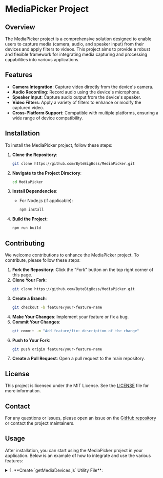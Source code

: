 # MediaPicker Project

## Overview

The MediaPicker project is a comprehensive solution designed to enable users to capture media (camera, audio, and speaker input) from their devices and apply filters to videos. This project aims to provide a robust and flexible framework for integrating media capturing and processing capabilities into various applications.

## Features

- **Camera Integration**: Capture video directly from the device's camera.
- **Audio Recording**: Record audio using the device's microphone.
- **Speaker Input**: Capture audio output from the device's speaker.
- **Video Filters**: Apply a variety of filters to enhance or modify the captured video.
- **Cross-Platform Support**: Compatible with multiple platforms, ensuring a wide range of device compatibility.

## Installation

To install the MediaPicker project, follow these steps:

1. **Clone the Repository**:
    ```bash
    git clone https://github.com/ByteBigBoss/MediaPicker.git
    ```

2. **Navigate to the Project Directory**:
    ```bash
    cd MediaPicker
    ```

3. **Install Dependencies**:
    - For Node.js (if applicable):
        ```bash
        npm install
        ```

4. **Build the Project**:
    ```bash
    npm run build
    ```

## Contributing

We welcome contributions to enhance the MediaPicker project. To contribute, please follow these steps:

1. **Fork the Repository**: Click the "Fork" button on the top right corner of this page.
2. **Clone Your Fork**:
    ```bash
    git clone https://github.com/ByteBigBoss/MediaPicker.git
    ```
3. **Create a Branch**:
    ```bash
    git checkout -b feature/your-feature-name
    ```
4. **Make Your Changes**: Implement your feature or fix a bug.
5. **Commit Your Changes**:
    ```bash
    git commit -m "Add feature/fix: description of the change"
    ```
6. **Push to Your Fork**:
    ```bash
    git push origin feature/your-feature-name
    ```
7. **Create a Pull Request**: Open a pull request to the main repository.

## License

This project is licensed under the MIT License. See the [LICENSE](LICENSE) file for more information.

## Contact

For any questions or issues, please open an issue on the [GitHub repository](https://github.com/ByteBigBoss/MediaPicker) or contact the project maintainers.


## Usage

After installation, you can start using the MediaPicker project in your application. Below is an example of how to integrate and use the various features:

<details>
    <summary>1. **Create `getMediaDevices.js` Utility File**:</summary>
    ```javascript
    // utils/getMediaDevices.js
    export const getMediaDevices = async () => {
      const devices = await navigator.mediaDevices.enumerateDevices();
      return {
        videoDevices: devices.filter(device => device.kind === 'videoinput'),
        audioInputDevices: devices.filter(device => device.kind === 'audioinput'),
        audioOutputDevices: devices.filter(device => device.kind === 'audiooutput'),
      };
    };
    ```
<details>
    
2. **Create `MediaPicker.js` Component**:

    ```javascript
    // components/MediaPicker.js
    import React, { useEffect, useState, useRef } from "react";
    import { getMediaDevices } from "../utils/getMediaDevices";
    import styled from "styled-components";
    import {
      Paintbrush,
      Blend,
      CircleOff,
      Mic,
      Video as VideoIC,
      VideoOff,
      MicOff,
    } from "lucide-react";

    const Container = styled.div`
      display: flex;
      flex-direction: row;
      column-gap: 30px;
      padding: 4rem 4rem;
      justify-content: center;
      overflow: auto;
    `;

    const Select = styled.select`
      margin: 10px 0;
      padding: 10px;
      border-radius: 5px;
      width: 100%;
      font-size: 16px;
    `;

    const Filters = styled.div`
      display: flex;
      gap: 26px;
    `;

    const Section = styled.section`
      width: 100%;
      max-width: 340px;
      height: fit-content;
      background-color: #0d150e;
      border: 1px solid #ffffff1f;
      min-height: 200px;
      border-radius: 24px;
      box-sizing: border-box;
      padding: 24px;
      display: flex;
      flex-direction: column;
    `;

    const VideoSection = styled.section`
      width: 100%;
      max-width: 340px;
      height: fit-content;
      background-color: #0d150e;
      border: 1px solid #ffffff1f;
      min-height: 200px;
      border-radius: 24px;
      box-sizing: border-box;
      padding: 24px;
      display: flex;
      align-items: center;
      flex-direction: column;
    `;

    const ImageContainer = styled.div`
      width: 200px;
      height: 200px;
      border-radius: 100%;
      position: relative;
      margin-top: 26px;
    `;
    const Video = styled.video`
      position: absolute;
      width: 100%;
      max-width: 200px;
      height: 200px;
      max-height: 200px;
      background-size: cover;
      border-radius: 100%;
    `;

    const IconContainer = styled.div`
      display: flex;
      color: #3ce666;
      gap: 30px;
      margin-top: 50px;
      margin-bottom: 26px;
    `;

    const IconBox = styled.button`
      background-color: #dff2e41f;
      padding: 8px 14px;
      border-radius: 6px;
    `;

    const FilterIconBox = styled.button`
      width: 80px;
      height: 80px;
      display: flex;
      justify-content: center;
      align-items: center;
      border: 1px #ffffff1f solid;
      border-radius: 6px;
    `;

    const FilterIconContainer = styled.div`
      display: flex;
      color: #3ce666;
      gap: 30px;
      margin-top: 20px;
      margin-bottom: 26px;
    `;

    const Title = styled.div`
      color: white;
      font-size: 1.5rem;
      text-align: start;
    `;

    const SelectSet = styled.div`
      display: flex;
      flex-direction: column;
      row-gap: 20px;
      width: 100%;
      margin-top: 20px;
    `;

    const MediaPicker = () => {
      const [videoDevices, setVideoDevices] = useState([]);
      const [audioInputDevices, setAudioInputDevices] = useState([]);
      const [audioOutputDevices, setAudioOutputDevices] = useState([]);
      const [selectedVideoDevice, setSelectedVideoDevice] = useState("");
      const [selectedAudioInputDevice, setSelectedAudioInputDevice] = useState("");
      const [selectedAudioOutputDevice, setSelectedAudioOutputDevice] =
        useState("");
      const [stream, setStream] = useState(null);
      const [isVideoOn, setIsVideoOn] = useState(true);
      const [isAudioOn, setIsAudioOn] = useState(true);
      const videoRef = useRef(null);
      const [filterBtn, setFilterBtn] = useState(3);

      useEffect(() => {
        const fetchDevices = async () => {
          const { videoDevices, audioInputDevices, audioOutputDevices } =
            await getMediaDevices();
          setVideoDevices(videoDevices);
          setAudioInputDevices(audioInputDevices);
          setAudioOutputDevices(audioOutputDevices);
        };

        fetchDevices();
      }, []);

      useEffect(() => {
        if (stream) {
          videoRef.current.srcObject = stream;
        }
      }, [stream]);

      const handleDeviceChange = async (name, value) => {
        if (name === "videoSource") {
          setSelectedVideoDevice(value);
        } else if (name === "audioInputSource") {
          setSelectedAudioInputDevice(value);
        } else if (name === "audioOutputSource") {
          setSelectedAudioOutputDevice(value);
          const videoElement = videoRef.current;
          if ("sinkId" in videoElement) {
            videoElement.setSinkId(value);
          }
        }
        await getStream();
      };

      const getStream = async () => {
        const constraints = {
          video: {
            deviceId: selectedVideoDevice
              ? { exact: selectedVideoDevice }
              : undefined,
          },
          audio: {
            deviceId: selectedAudioInputDevice
              ? { exact: selectedAudioInputDevice }
              : undefined,
          },
        };
        try {
          const newStream = await navigator.mediaDevices.getUserMedia(constraints);
          if (stream) {
            stream.getTracks().forEach((track) => track.stop());
          }
          setStream(newStream);
        } catch (error) {
          console.error("Error accessing media devices.", error);
        }
      };

      const toggleVideo = () => {
        if (stream) {
          stream.getVideoTracks().forEach((track) => {
            track.enabled = !track.enabled;
            setIsVideoOn(track.enabled);
          });
        }
      };

      const toggleAudio = () => {
        if (stream) {
          stream.getAudioTracks().forEach((track) => {
            track.enabled = !track.enabled;
            setIsAudioOn(track.enabled);
          });
        }
      };

      const handleVolumeChange = (event) => {
        const audioTrack = stream.getAudioTracks()[0];
        const audioContext = new AudioContext();
        const mediaStreamSource = audioContext.createMediaStreamSource(
          new MediaStream([audioTrack])
        );
        const gainNode = audioContext.createGain();
        gainNode.gain.value = event.target.value;
        mediaStreamSource.connect(gainNode);
        gainNode.connect(audioContext.destination);
      };

      const applyVideoFilter = (filter) => {
        videoRef.current.style.filter = filter;
      };

      return (
        <Container className="">
          <Section>
            <div className="text-white">
              <Title className="">Select Devices</Title>
            </div>

            <SelectSet>
              <Select
                name="videoSource"
                onChange={(e) => handleDeviceChange(e.target.name, e.target.value)}
                value={selectedVideoDevice}
              >
                <option value="">Select Camera</option>
                {videoDevices.map((device) => (
                  <option key={device.deviceId} value={device.deviceId}>
                    {device.label || `Camera ${device.deviceId}`}
                  </option>
                ))}
              </Select>
              <Select
                name="audioInputSource"
                onChange={(e) => handleDeviceChange(e.target.name, e.target.value)}
                value={selectedAudioInputDevice}
              >
                <option value="">Select Microphone</option>
                {audioInputDevices.map((device) => (
                  <option key={device.deviceId} value={device.deviceId}>
                    {device.label || `Microphone ${device.deviceId}`}
                  </option>
                ))}
              </Select>
              <Select
                name="audioOutputSource"
                onChange={(e) => handleDeviceChange(e.target.name, e.target.value)}
                value={selectedAudioOutputDevice}
              >
                <option value="">Select Speaker</option>
                {audioOutputDevices.map((device) => (
                  <option key={device.deviceId} value={device.deviceId}>
                    {device.label || `Speaker ${device.deviceId}`}
                  </option>
                ))}
              </Select>
            </SelectSet>
          </Section>
          <VideoSection>
            <ImageContainer>
              <Video ref={videoRef} autoPlay playsInline />
            </ImageContainer>

            <IconContainer>
              <IconBox onClick={toggleVideo}>
                {isVideoOn ? <VideoIC /> : <VideoOff />}
              </IconBox>

              <IconBox onClick={toggleAudio}>
                {isAudioOn ? <Mic /> : <MicOff />}
              </IconBox>
            </IconContainer>
          </VideoSection>

          <Section>
            <Title>Volume</Title>
            <input
              type="range"
              min="0"
              max="2"
              step="0.1"
              onChange={handleVolumeChange}
              className="text-yellow-50"
              style={{ marginBottom: "50px", marginTop: "20px" }}
            />

            <Title>Filter</Title>
            <Filters>
              <FilterIconContainer>
                <FilterIconBox onClick={() => { applyVideoFilter("grayscale(100%)"); setFilterBtn(1) }} className={`${filterBtn == 1 ? "bg-[#3CE666] text-white" : "bg-[#0D150E]"}`}>
                  <Blend />
                </FilterIconBox>
              </FilterIconContainer>
              <FilterIconContainer>
                <FilterIconBox onClick={() => { applyVideoFilter("sepia(100%)"); setFilterBtn(2) }} className={`${filterBtn == 2 ? "bg-[#3CE666] text-white" : "bg-[#0D150E]"}`}>
                  <Paintbrush />
                </FilterIconBox>
              </FilterIconContainer>
              <FilterIconContainer>
                <FilterIconBox onClick={() => { applyVideoFilter("none"); setFilterBtn(3) }} className={`${filterBtn == 3 ? "bg-[#3CE666] text-white" : "bg-[#0D150E]"}`}>
                  <CircleOff />
                </FilterIconBox>
              </FilterIconContainer>
            </Filters>
          </Section>
        </Container>
      );
    };

    export default MediaPicker;
    ```

3. **Create `page.js` for Application Entry Point**:

    ```javascript
    "use client"
    import React from 'react';
    import MediaPicker from '../../components/MediaPicker';

    const App = () => {
      return (
        <div className='w-full'>
          <div className='flex flex-col items-center w-full text-white'>
            <h1 className='text-[2rem] font-medium'>Media Picker</h1>
            <h3 className='text-[1rem] opacity-80'>Developed by @bytebigboss</h3>
          </div>
          <MediaPicker />
        </div>
      );
    };

    export default App;
    ```

4. **Running the Application**:

    - Ensure you have all necessary dependencies installed, including `react`, `styled-components`, and `lucide-react`.
    - Start your development server using a command like `npm run dev` or `yarn start` depending on your package manager.
    - Open your browser and navigate to the application to see the MediaPicker in action.

5. **Using the Features**:

    - **Select Devices**: Use the dropdown menus to select your desired camera, microphone, and speaker.
    - **Toggle Video/Audio**: Click the video and audio icons to enable/disable the respective streams.
    - **Adjust Volume**: Use the volume slider to adjust the microphone volume.
    - **Apply Filters**: Click on the filter icons to apply grayscale, sepia, or remove any filters from the video stream.

This comprehensive setup ensures a fully functional media picker with device selection, control over video and audio streams, volume adjustment, and video filters. Customize the styles and behavior further as needed for your specific use case.
